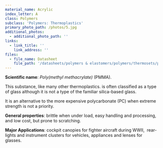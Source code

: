 ```yaml
---
material_name: Acrylic
index_letter: A
class: Polymers
subclass: 'Polymers: Thermoplastics'
primary_photo_path: /photos/5.jpg
additional_photos:
  - additional_photo_path: ''
links:
  - link_title: ''
    link_address: ''
files:
  - file_name: Datasheet
    file_path: '/datasheets/polymers & elastomers/polymers/thermosets/phenolics.pdf'
---
```


**Scientific name**: *Poly(methyl methacrylate)* (PMMA).

This substance, like many other thermoplastics. is often classified as a type of glass although it is not a type of the familiar silica-based glass.

It is an alternative to the more expensive polycarbonate (PC) when extreme strength is not a priority.

**General properties**: brittle when under load, easy handling and processing, and low cost, but prone to scratching.

**Major Applications**: cockpit canopies for fighter aircraft during WWII,  rear-lights and instrument clusters for vehicles, appliances and lenses for glasses.